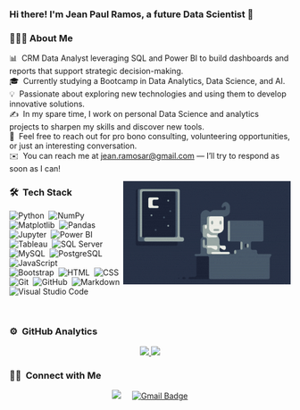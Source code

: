 ### Hi there! I'm Jean Paul Ramos, a future Data Scientist 👋

### 👨🏻‍💻 About Me

📊 &nbsp;CRM Data Analyst leveraging SQL and Power BI to build dashboards and reports that support strategic decision-making.  
🎓 &nbsp;Currently studying a Bootcamp in Data Analytics, Data Science, and AI.  
💡 &nbsp;Passionate about exploring new technologies and using them to develop innovative solutions.  
✍️ &nbsp;In my spare time, I work on personal Data Science and analytics projects to sharpen my skills and discover new tools.  
💬 &nbsp;Feel free to reach out for pro bono consulting, volunteering opportunities, or just an interesting conversation.  
✉️ &nbsp;You can reach me at jean.ramosar@gmail.com — I’ll try to respond as soon as I can!
<!-- 📄 &nbsp;Please have a look at my [Résumé](https://www.adityavsingh.com/resume.html) for more details about me. I'm open to feedback and suggestions! -->

<img alt="Night Coding" src="https://raw.githubusercontent.com/AVS1508/AVS1508/master/assets/Night-Coding.gif" align="right"/>

### 🛠 &nbsp;Tech Stack

![Python](https://img.shields.io/badge/-Python-05122A?style=flat&logo=python)&nbsp;
![NumPy](https://img.shields.io/badge/-NumPy-05122A?style=flat&logo=numpy)&nbsp;
![Matplotlib](https://img.shields.io/badge/-Matplotlib-05122A?style=flat&logo=plotly)&nbsp;
![Pandas](https://img.shields.io/badge/-Pandas-05122A?style=flat&logo=pandas)&nbsp;
![Jupyter](https://img.shields.io/badge/-Jupyter-05122A?style=flat&logo=jupyter)&nbsp;
![Power BI](https://img.shields.io/badge/-Power%20BI-05122A?style=flat&logo=microsoft)\
![Tableau](https://img.shields.io/badge/-Tableau-05122A?style=flat&logo=chart)&nbsp;
![SQL Server](https://img.shields.io/badge/-SQL%20Server-05122A?style=flat&logo=azuredataexplorer)&nbsp;
![MySQL](https://img.shields.io/badge/-MySQL-05122A?style=flat&logo=mysql)&nbsp;
![PostgreSQL](https://img.shields.io/badge/-PostgreSQL-05122A?style=flat&logo=postgresql)&nbsp;
![JavaScript](https://img.shields.io/badge/-JavaScript-05122A?style=flat&logo=javascript)\
![Bootstrap](https://img.shields.io/badge/-Bootstrap-05122A?style=flat&logo=bootstrap&logoColor=563D7C)&nbsp;
![HTML](https://img.shields.io/badge/-HTML-05122A?style=flat&logo=HTML5)&nbsp;
![CSS](https://img.shields.io/badge/-CSS-05122A?style=flat&logo=CSS3&logoColor=1572B6)&nbsp;
![Git](https://img.shields.io/badge/-Git-05122A?style=flat&logo=git)&nbsp;
![GitHub](https://img.shields.io/badge/-GitHub-05122A?style=flat&logo=github)&nbsp;
![Markdown](https://img.shields.io/badge/-Markdown-05122A?style=flat&logo=markdown)\
![Visual Studio Code](https://img.shields.io/badge/-Visual%20Studio%20Code-05122A?style=flat&logo=visual-studio-code&logoColor=007ACC)&nbsp;

<br>

### ⚙️ &nbsp;GitHub Analytics

<p align="center">
<a href="https://github.com/Jeanramosa">
  <img height="180em" src="https://github-readme-stats-eight-theta.vercel.app/api?username=Jeanramosa&show_icons=true&theme=algolia&include_all_commits=true&count_private=true"/>
  <img height="180em" src="https://github-readme-stats-eight-theta.vercel.app/api/top-langs/?username=Jeanramosa&layout=compact&langs_count=8&theme=algolia"/>
</a>
</p>

### 🤝🏻 &nbsp;Connect with Me

<p align="center">
<a href="https://www.linkedin.com/in/jean-ramos-aranda/"><img src="https://img.shields.io/badge/linkedin-%230077B5.svg?&style=for-the-badge&logo=linkedin&logoColor=white" /></a>&nbsp;&nbsp;&nbsp;&nbsp;
<a href="mailto:jean.ramosar@gmail.com" title="Enviar correo a jean.ramosar@gmail.com">
  <img src="https://img.shields.io/badge/Gmail-%23D14836.svg?&style=for-the-badge&logo=gmail&logoColor=white" alt="Gmail Badge" />
</a>
</p>

<!--
**Jeanramosa/Jeanramosa** is a ✨ _special_ ✨ repository because its `README.md` (this file) appears on your GitHub profile.

Here are some ideas to get you started:

- 🔭 I’m currently working on ...
- 🌱 I’m currently learning ...
- 👯 I’m looking to collaborate on ...
- 🤔 I’m looking for help with ...
- 💬 Ask me about ...
- 📫 How to reach me: ...
- 😄 Pronouns: ...
- ⚡ Fun fact: ...
-->
